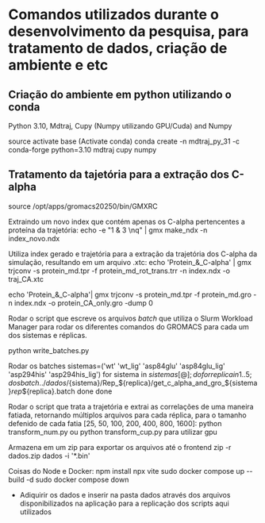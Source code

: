 # Comandos utilizados durante o desenvolvimento da pesquisa, para tratamento de dados, criação de ambiente e etc

## Criação do ambiente em python utilizando o conda

Python 3.10, Mdtraj, Cupy (Numpy utilizando GPU/Cuda) and Numpy 

source activate base (Activate conda)
conda create -n mdtraj_py_31 -c conda-forge python=3.10 mdtraj cupy numpy


## Tratamento da tajetória para a extração dos C-alpha

source /opt/apps/gromacs20250/bin/GMXRC

Extraindo um novo index que contém apenas os C-alpha pertencentes a proteína da trajetória:
echo -e "1 & 3 \nq" | gmx make_ndx -n index_novo.ndx

Utiliza index gerado e trajetória para a extração da trajetória dos C-alpha da simulação, resultando em um arquivo .xtc:
echo 'Protein_&_C-alpha' | gmx trjconv -s protein_md.tpr -f protein_md_rot_trans.trr -n index.ndx  -o traj_CA.xtc

echo 'Protein_&_C-alpha'| gmx trjconv -s protein_md.tpr -f protein_md.gro -n index.ndx -o protein_CA_only.gro -dump 0

Rodar o script que escreve os arquivos _batch_ que utiliza o Slurm Workload Manager para rodar os diferentes comandos do GROMACS para cada um dos sistemas e réplicas. 

python write_batches.py

Rodar os batches
sistemas=('wt' 'wt_lig' 'asp84glu' 'asp84glu_lig' 'asp294his' 'asp294his_lig')
for sistema in ${sistemas[@]};do
    for replica in {1..5}; do
        sbatch ../dados/${sistema}/Rep_${replica}/get_c_alpha_and_gro_${sistema}_rep_${replica}.batch
    done
done

Rodar o script que trata a trajetória e extrai as correlações de uma maneira fatiada, retornando múltiplos arquivos para cada réplica, para o tamanho defenido de cada fatia [25, 50, 100, 200, 400, 800, 1600]:
python transform_num.py 
ou
python transform_cup.py 
para utilizar gpu

Armazena em um zip para exportar os arquivos até o frontend
zip -r dados.zip dados -i '*.bin'

Coisas do Node e Docker:
npm install
npx vite
sudo docker compose up --build -d
sudo docker compose down


* Adiquirir os dados e inserir na pasta dados através dos arquivos disponibilizados na aplicação para a replicação dos scripts aqui utilizados
